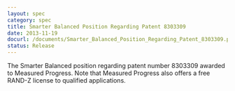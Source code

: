 ```yaml
---
layout: spec
category: spec
title: Smarter Balanced Position Regarding Patent 8303309
date: 2013-11-19
docurl: /documents/Smarter_Balanced_Position_Regarding_Patent_8303309.pdf
status: Release
---
```

The Smarter Balanced position regarding patent number 8303309 awarded to Measured Progress. Note that Measured Progress also offers a free RAND-Z license to qualified applications.

